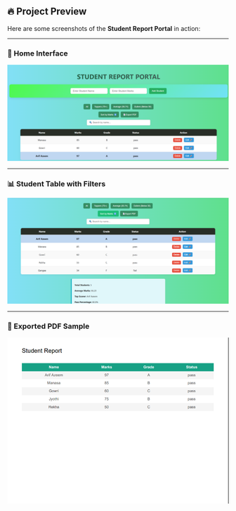 ## 🔥 Project Preview

Here are some screenshots of the **Student Report Portal** in action:

---

### 🏡 Home Interface  
<img src="https://raw.githubusercontent.com/prabhakarManasa/Student-Report-Portal/main/screenshots/homepage.png" alt="Homepage" width="700"/>

---

### 📊 Student Table with Filters  
<img src="https://raw.githubusercontent.com/prabhakarManasa/Student-Report-Portal/main/screenshots/tableview.png" alt="Student Table" width="700"/>

---

### 🧾 Exported PDF Sample  
<img src="https://raw.githubusercontent.com/prabhakarManasa/Student-Report-Portal/main/screenshots/pdfsample.png" alt="Export PDF" width="700"/>

